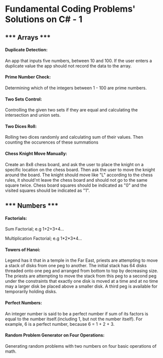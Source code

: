 <h1>Fundamental Coding Problems' Solutions on C# - 1</h1>

<h2>*** Arrays ***</h2>

<h4>Duplicate Detection:</h4>
<p>An app that inputs five numbers, between 10 and 100. If the user enters a duplicate value the app should not record the data to the array.</p>
<h4>Prime Number Check:</h4>
<p>Determining which of the integers between 1 - 100 are prime numbers.</p>
<h4>Two Sets Control:</h4>
<p>Controlling the given two sets if they are equal and calculating the intersection and union sets.</p>
<h4>Two Dices Roll:</h4>
<p>Rolling two dices randomly and calculating sum of their values. Then counting the occurences of these summations</p>
<h4>Chess Knight Move Manually:</h4>
<p>Create an 8x8 chess board, and ask the user to place the knight on a specific location on the chess board. Then ask the user to move the knight around the board. The knight should move like "L" according to the chess rules, it should'nt leave the chess board and should not go to the same square twice. Chess board squares should be indicated as "0" and the visited squares should be indicated as "1". </p>


<h2>*** Numbers ***</h2>

<h4>Factorials:</h4>
<p>Sum Factorial; e.g 1+2+3+4...</p>
<p>Multiplication Factorial; e.g 1*2*3*4...</p>
<h4>Towers of Hanoi:</h4>
<p>Legend has it that in a temple in the Far East, priests are attempting to move a stack of disks from one peg to another. The initial stack has 64 disks threaded onto one peg and arranged from bottom to top by decreasing size. The priests are attempting to move the stack from this peg to a second peg under the constraints that exactly one disk is moved at a time and at no time may a larger disk be placed above a smaller disk. A third peg is available for temporarily holding disks.</p>
<h4>Perfect Numbers:</h4>
<p>An integer number is said to be a perfect number if sum of its factors is equal to the number itself.(including 1, but not the number itself). For example, 6 is a perfect number, because 6 = 1 + 2 + 3.</p>
<h4>Random Problem Generator on Four Operations:</h4>
<p>Generating random problems with two numbers on four basic operations of math.</p>

